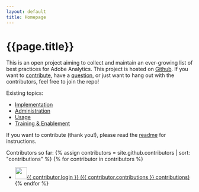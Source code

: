 ```yaml
---
layout: default
title: Homepage
---
```

# {{page.title}}
This is an open project aiming to collect and maintain an ever-growing list of best practices for Adobe Analytics. This project is hosted on [Github]({{site.github.repository_url}}). If you want to [contribute]({{site.github.issues_url}}), have a [question]({{site.github.repository_url}}), or just want to hang out with the contributors, feel free to join the repo!

Existing topics:
* [Implementation](./implementation)
* [Administration](./administration)
* [Usage](./usage)
* [Training & Enablement](./training)

If you want to contribute (thank you!), please read the [readme](./README) for instructions.

Contributors so far:
    {% assign contributors = site.github.contributors | sort: "contributions" %}
    {% for contributor in contributors %}
* <a href="{{ contributor.html_url }}"><img src="{{ contributor.avatar_url }}" width="32" height="32" />{{ contributor.login }} ({{ contributor.contributions }} contributions)</a>
    {% endfor %}